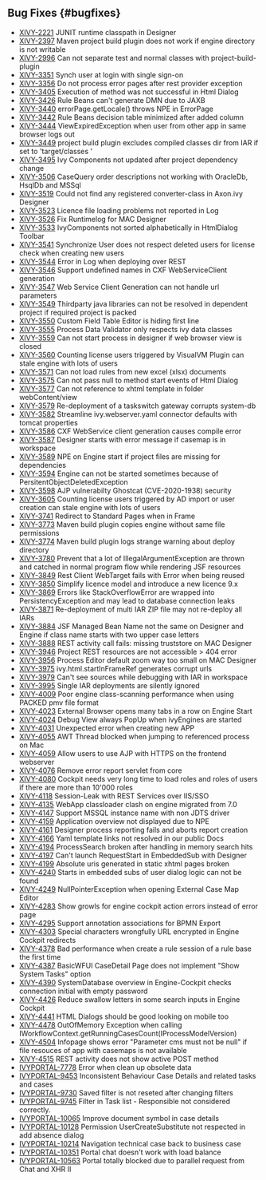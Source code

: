 ## Bug Fixes {#bugfixes}

* [XIVY-2221](https://jira.axonivy.com/jira/browse/XIVY-2221) JUNIT runtime classpath in Designer 
* [XIVY-2397](https://jira.axonivy.com/jira/browse/XIVY-2397) Maven project build plugin does not work if engine directory is not writable 
* [XIVY-2996](https://jira.axonivy.com/jira/browse/XIVY-2996) Can not separate test and normal classes with project-build-plugin 
* [XIVY-3351](https://jira.axonivy.com/jira/browse/XIVY-3351) Synch user at login with single sign-on 
* [XIVY-3356](https://jira.axonivy.com/jira/browse/XIVY-3356) Do not process error pages after rest provider exception 
* [XIVY-3405](https://jira.axonivy.com/jira/browse/XIVY-3405) Execution of method was not successful in Html Dialog 
* [XIVY-3426](https://jira.axonivy.com/jira/browse/XIVY-3426) Rule Beans can't generate DMN due to JAXB 
* [XIVY-3440](https://jira.axonivy.com/jira/browse/XIVY-3440) errorPage.getLocale() throws NPE in ErrorPage 
* [XIVY-3442](https://jira.axonivy.com/jira/browse/XIVY-3442) Rule Beans decision table minimized after added column 
* [XIVY-3444](https://jira.axonivy.com/jira/browse/XIVY-3444) ViewExpiredException when user from other app in same browser logs out 
* [XIVY-3449](https://jira.axonivy.com/jira/browse/XIVY-3449) project build plugin excludes compiled classes dir from IAR if set to 'target/classes ' 
* [XIVY-3495](https://jira.axonivy.com/jira/browse/XIVY-3495) Ivy Components not updated after project dependency change 
* [XIVY-3506](https://jira.axonivy.com/jira/browse/XIVY-3506) CaseQuery order descriptions not working with OracleDb, HsqlDb and MSSql 
* [XIVY-3519](https://jira.axonivy.com/jira/browse/XIVY-3519) Could not find any registered converter-class in Axon.ivy Designer 
* [XIVY-3523](https://jira.axonivy.com/jira/browse/XIVY-3523) Licence file loading problems not reported in Log 
* [XIVY-3526](https://jira.axonivy.com/jira/browse/XIVY-3526) Fix Runtimelog for MAC Designer 
* [XIVY-3533](https://jira.axonivy.com/jira/browse/XIVY-3533) IvyComponents not sorted alphabetically in HtmlDialog Toolbar 
* [XIVY-3541](https://jira.axonivy.com/jira/browse/XIVY-3541) Synchronize User does not respect deleted users for license check when creating new users 
* [XIVY-3544](https://jira.axonivy.com/jira/browse/XIVY-3544) Error in Log when deploying over REST 
* [XIVY-3546](https://jira.axonivy.com/jira/browse/XIVY-3546) Support undefined names in CXF WebServiceClient generation 
* [XIVY-3547](https://jira.axonivy.com/jira/browse/XIVY-3547) Web Service Client Generation can not handle url parameters 
* [XIVY-3549](https://jira.axonivy.com/jira/browse/XIVY-3549) Thirdparty java libraries can not be resolved in dependent project if required project is packed 
* [XIVY-3550](https://jira.axonivy.com/jira/browse/XIVY-3550) Custom Field Table Editor is hiding first line 
* [XIVY-3555](https://jira.axonivy.com/jira/browse/XIVY-3555) Process Data Validator only respects ivy data classes 
* [XIVY-3559](https://jira.axonivy.com/jira/browse/XIVY-3559) Can not start process in designer if web browser view is closed 
* [XIVY-3560](https://jira.axonivy.com/jira/browse/XIVY-3560) Counting license users triggered by VisualVM Plugin can stale engine with lots of users 
* [XIVY-3571](https://jira.axonivy.com/jira/browse/XIVY-3571) Can not load rules from new excel (xlsx) documents 
* [XIVY-3575](https://jira.axonivy.com/jira/browse/XIVY-3575) Can not pass null to method start events of Html Dialog 
* [XIVY-3577](https://jira.axonivy.com/jira/browse/XIVY-3577) Can not reference to xhtml template in folder webContent/view 
* [XIVY-3579](https://jira.axonivy.com/jira/browse/XIVY-3579) Re-deployment of a taskswitch gateway corrupts system-db 
* [XIVY-3582](https://jira.axonivy.com/jira/browse/XIVY-3582) Streamline ivy.webserver.yaml connector defaults with tomcat properties 
* [XIVY-3586](https://jira.axonivy.com/jira/browse/XIVY-3586) CXF WebService client generation causes compile error 
* [XIVY-3587](https://jira.axonivy.com/jira/browse/XIVY-3587) Designer starts with error message if casemap is in workspace 
* [XIVY-3589](https://jira.axonivy.com/jira/browse/XIVY-3589) NPE on Engine start if project files are missing for dependencies 
* [XIVY-3594](https://jira.axonivy.com/jira/browse/XIVY-3594)  Engine can not be started sometimes because of PersitentObjectDeletedException 
* [XIVY-3598](https://jira.axonivy.com/jira/browse/XIVY-3598) AJP vulnerabilty Ghostcat (CVE-2020-1938) <span class="badge badge-pill badge-success">security</span>
* [XIVY-3605](https://jira.axonivy.com/jira/browse/XIVY-3605) Counting license users triggered by AD import or user creation can stale engine with lots of users 
* [XIVY-3741](https://jira.axonivy.com/jira/browse/XIVY-3741) Redirect to Standard Pages when in Frame 
* [XIVY-3773](https://jira.axonivy.com/jira/browse/XIVY-3773) Maven build plugin copies engine without same file permissions 
* [XIVY-3774](https://jira.axonivy.com/jira/browse/XIVY-3774) Maven build plugin logs strange warning about deploy directory  
* [XIVY-3780](https://jira.axonivy.com/jira/browse/XIVY-3780) Prevent that a lot of IllegalArgumentException are thrown and catched in normal program flow while rendering JSF resources 
* [XIVY-3849](https://jira.axonivy.com/jira/browse/XIVY-3849) Rest Client WebTarget fails with Error when being reused 
* [XIVY-3850](https://jira.axonivy.com/jira/browse/XIVY-3850) Simplify licence model and introduce a new licence 9.x 
* [XIVY-3869](https://jira.axonivy.com/jira/browse/XIVY-3869) Errors like StackOverflowError are wrapped into PersistencyException and may lead to database connection leaks 
* [XIVY-3871](https://jira.axonivy.com/jira/browse/XIVY-3871) Re-deployment of multi IAR ZIP file may not re-deploy all IARs 
* [XIVY-3884](https://jira.axonivy.com/jira/browse/XIVY-3884) JSF Managed Bean Name not the same on Designer and Engine if class name starts with two upper case letters 
* [XIVY-3888](https://jira.axonivy.com/jira/browse/XIVY-3888) REST activity call fails: missing truststore on MAC Designer 
* [XIVY-3946](https://jira.axonivy.com/jira/browse/XIVY-3946) Project REST resources are not accessible > 404 error 
* [XIVY-3956](https://jira.axonivy.com/jira/browse/XIVY-3956) Process Editor default zoom way too small on MAC Designer 
* [XIVY-3975](https://jira.axonivy.com/jira/browse/XIVY-3975) ivy.html.startInFrameRef generates corrupt urls 
* [XIVY-3979](https://jira.axonivy.com/jira/browse/XIVY-3979) Can't see sources while debugging with IAR in workspace 
* [XIVY-3995](https://jira.axonivy.com/jira/browse/XIVY-3995) Single IAR deployments are silently ignored 
* [XIVY-4009](https://jira.axonivy.com/jira/browse/XIVY-4009) Poor engine class-scanning performance when using PACKED pmv file format 
* [XIVY-4023](https://jira.axonivy.com/jira/browse/XIVY-4023) External Browser opens many tabs in a row on Engine Start 
* [XIVY-4024](https://jira.axonivy.com/jira/browse/XIVY-4024) Debug View always PopUp when ivyEngines are started 
* [XIVY-4031](https://jira.axonivy.com/jira/browse/XIVY-4031) Unexpected error when creating new APP 
* [XIVY-4055](https://jira.axonivy.com/jira/browse/XIVY-4055) AWT Thread blocked when jumping to referenced process on Mac 
* [XIVY-4059](https://jira.axonivy.com/jira/browse/XIVY-4059) Allow users to use AJP with HTTPS on the frontend webserver 
* [XIVY-4076](https://jira.axonivy.com/jira/browse/XIVY-4076) Remove error report servlet from core 
* [XIVY-4080](https://jira.axonivy.com/jira/browse/XIVY-4080) Cockpit needs very long time to load roles and roles of users if there are more than 10'000 roles 
* [XIVY-4118](https://jira.axonivy.com/jira/browse/XIVY-4118) Session-Leak with REST Services over IIS/SSO 
* [XIVY-4135](https://jira.axonivy.com/jira/browse/XIVY-4135) WebApp classloader clash on engine migrated from 7.0 
* [XIVY-4147](https://jira.axonivy.com/jira/browse/XIVY-4147) Support MSSQL instance name with non JDTS driver 
* [XIVY-4159](https://jira.axonivy.com/jira/browse/XIVY-4159) Application overview not displayed due to NPE 
* [XIVY-4161](https://jira.axonivy.com/jira/browse/XIVY-4161) Designer process reporting fails and aborts report creation 
* [XIVY-4166](https://jira.axonivy.com/jira/browse/XIVY-4166) Yaml template links not resolved in our public Docs 
* [XIVY-4194](https://jira.axonivy.com/jira/browse/XIVY-4194) ProcessSearch broken after handling in memory search hits 
* [XIVY-4197](https://jira.axonivy.com/jira/browse/XIVY-4197) Can't launch RequestStart in EmbeddedSub with Designer 
* [XIVY-4199](https://jira.axonivy.com/jira/browse/XIVY-4199) Absolute uris generated in static xhtml pages broken 
* [XIVY-4240](https://jira.axonivy.com/jira/browse/XIVY-4240) Starts in embedded subs of user dialog logic can not be found 
* [XIVY-4249](https://jira.axonivy.com/jira/browse/XIVY-4249) NullPointerException when opening External Case Map Editor 
* [XIVY-4283](https://jira.axonivy.com/jira/browse/XIVY-4283) Show growls for engine cockpit action errors instead of error page 
* [XIVY-4295](https://jira.axonivy.com/jira/browse/XIVY-4295) Support annotation associations for BPMN Export 
* [XIVY-4303](https://jira.axonivy.com/jira/browse/XIVY-4303) Special characters wrongfully URL encrypted in Engine Cockpit redirects 
* [XIVY-4378](https://jira.axonivy.com/jira/browse/XIVY-4378) Bad performance when create a rule session of a rule base the first time 
* [XIVY-4387](https://jira.axonivy.com/jira/browse/XIVY-4387) BasicWFUI CaseDetail Page does not implement "Show System Tasks" option 
* [XIVY-4390](https://jira.axonivy.com/jira/browse/XIVY-4390) SystemDatabase overview in Engine-Cockpit checks connection initial with empty password 
* [XIVY-4426](https://jira.axonivy.com/jira/browse/XIVY-4426) Reduce swallow letters in some search inputs in Engine Cockpit 
* [XIVY-4441](https://jira.axonivy.com/jira/browse/XIVY-4441) HTML Dialogs should be good looking on mobile too 
* [XIVY-4478](https://jira.axonivy.com/jira/browse/XIVY-4478) OutOfMemory Exception when calling IWorkflowContext.getRunningCasesCount(IProcessModelVersion) 
* [XIVY-4504](https://jira.axonivy.com/jira/browse/XIVY-4504) Infopage shows error "Parameter cms must not be null" if file resouces of app with casemaps is not available 
* [XIVY-4515](https://jira.axonivy.com/jira/browse/XIVY-4515) REST activity does not show active POST method 
* [IVYPORTAL-7778](https://jira.axonivy.com/jira/browse/IVYPORTAL-7778) Error when clean up obsolete data 
* [IVYPORTAL-9453](https://jira.axonivy.com/jira/browse/IVYPORTAL-9453) Inconsistent Behaviour Case Details and related tasks and cases 
* [IVYPORTAL-9730](https://jira.axonivy.com/jira/browse/IVYPORTAL-9730) Saved filter is not reseted after changing filters 
* [IVYPORTAL-9745](https://jira.axonivy.com/jira/browse/IVYPORTAL-9745) Filter in Task list - Responsible not considered correctly.  
* [IVYPORTAL-10065](https://jira.axonivy.com/jira/browse/IVYPORTAL-10065) Improve document symbol in case details 
* [IVYPORTAL-10128](https://jira.axonivy.com/jira/browse/IVYPORTAL-10128) Permission UserCreateSubstitute not respected in add absence dialog 
* [IVYPORTAL-10214](https://jira.axonivy.com/jira/browse/IVYPORTAL-10214) Navigation technical case back to business case 
* [IVYPORTAL-10351](https://jira.axonivy.com/jira/browse/IVYPORTAL-10351) Portal chat doesn't work with load balance 
* [IVYPORTAL-10563](https://jira.axonivy.com/jira/browse/IVYPORTAL-10563) Portal totally blocked due to parallel request from Chat and XHR II 

